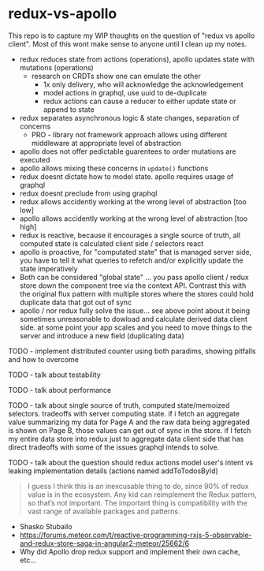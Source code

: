 # redux-vs-apollo

This repo is to capture my WIP thoughts on the question of "redux vs apollo client". Most of this wont make sense to anyone until I clean up my notes.

- redux reduces state from actions (operations), apollo updates state with mutations (operations)
  - research on CRDTs show one can emulate the other
    - 1x only delivery, who will acknowledge the acknowledgement
    - model actions in graphql, use uuid to de-duplicate
    - redux actions can cause a reducer to either update state or append to state
- redux separates asynchronous logic & state changes, separation of concerns
  - PRO - library not framework approach allows using different middleware at appropriate level of abstraction
- apollo does not offer pedictable guarentees to order mutations are executed
- apollo allows mixing these concerns in `update()` functions
- redux doesnt dictate how to model state. apollo requires usage of graphql
- redux doesnt preclude from using graphql
- redux allows accidently working at the wrong level of abstraction [too low]
- apollo allows accidently working at the wrong level of abstraction [too high]
- redux is reactive, because it encourages a single source of truth, all computed state is calculated client side / selectors react
- apollo is proactive, for "computated state" that is managed server side, you have to tell it what queries to refetch and/or explicitly update the state imperatively
- Both can be considered "global state" ... you pass apollo client / redux store down the component tree via the context API.  Contrast this with the original flux pattern with multiple stores where the stores could hold duplicate data that got out of sync
- apollo / nor redux fully solve the issue... see above point about it being sometimes unreasonable to dowload and calculate derived data client side. at some point your app scales and you need to move things to the server and introduce a new field (duplicating data)

TODO - implement distributed counter using both paradims, showing pitfalls and how to overcome

TODO - talk about testability

TODO - talk about performance

TODO - talk about single source of truth, computed state/memoized selectors. tradeoffs with server computing state. if i fetch an aggregate value summarizing my data for Page A and the raw data being aggregated is shown on Page B, those values can get out of sync in the store. if I fetch my entire data store into redux just to aggregate data client side that has direct tradeoffs with some of the issues graphql intends to solve. 

TODO - talk about the question should redux actions model user's intent vs leaking implementation details (actions named addToTodosById)

 > I guess I think this is an inexcusable thing to do, since 90% of redux value is in the ecosystem. Any kid can reimplement the Redux pattern, so that’s not important. The important thing is compatibility with the vast range of available packages and patterns.
 - Shasko Stubailo
 - https://forums.meteor.com/t/reactive-programming-rxjs-5-observable-and-redux-store-saga-in-angular2-meteor/25662/6
 - Why did Apollo drop redux support and implement their own cache, etc...
